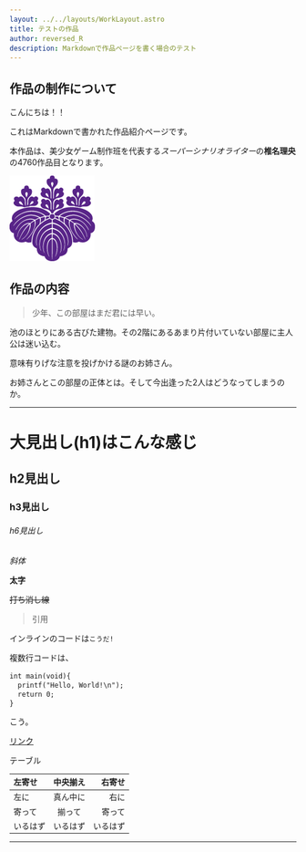 ```yaml
---
layout: ../../layouts/WorkLayout.astro
title: テストの作品
author: reversed_R
description: Markdownで作品ページを書く場合のテスト
---
```


## 作品の制作について

こんにちは！！

これはMarkdownで書かれた作品紹介ページです。

本作品は、美少女ゲーム制作班を代表する*スーパーシナリオライター*の**椎名理央**の4760作品目となります。

<img src="/src/pages/works/test-work/images/keyvisual.png" alt="Key Visual">

## 作品の内容

> 少年、この部屋はまだ君には早い。

池のほとりにある古びた建物。その2階にあるあまり片付いていない部屋に主人公は迷い込む。

意味有りげな注意を投げかける謎のお姉さん。

お姉さんとこの部屋の正体とは。そして今出逢った2人はどうなってしまうのか。

---

# 大見出し(h1)はこんな感じ

## h2見出し

### h3見出し

###### h6見出し

_斜体_

**太字**

~~打ち消し線~~

> 引用

インラインのコードは`こうだ!`

複数行コードは、

```
int main(void){
  printf("Hello, World!\n");
  return 0;
}
```

こう。

[リンク](https://gsk-tsukuba.net)

テーブル

| 左寄せ   | 中央揃え |   右寄せ |
| :------- | :------: | -------: |
| 左に     | 真ん中に |     右に |
| 寄って   |  揃って  |   寄って |
| いるはず | いるはず | いるはず |

---
